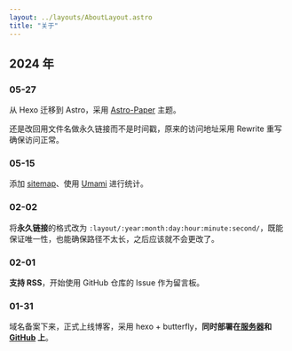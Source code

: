 ```yaml
---
layout: ../layouts/AboutLayout.astro
title: "关于"
---
```


## 2024 年

### 05-27

从 Hexo 迁移到 Astro，采用 [Astro-Paper](https://github.com/satnaing/astro-paper) 主题。

还是改回用文件名做永久链接而不是时间戳，原来的访问地址采用 Rewrite 重写确保访问正常。

### 05-15

添加 [sitemap](https://blog.krdw.site/sitemap.xml)、使用 [Umami](https://umami.krdw.site/share/9mBDYU5EsPI6SMEf/blog.krdw.site) 进行统计。

### 02-02

将**永久链接**的格式改为 `:layout/:year:month:day:hour:minute:second/`，既能保证唯一性，也能确保路径不太长，之后应该就不会更改了。

### 02-01

**支持 RSS**，开始使用 GitHub 仓库的 Issue 作为留言板。

### 01-31

域名备案下来，正式上线博客，采用 hexo + butterfly，**同时部署在[服务器](https://blog.krdw.site)和 [GitHub](https://krdw9ec4.github.io/) 上**。
